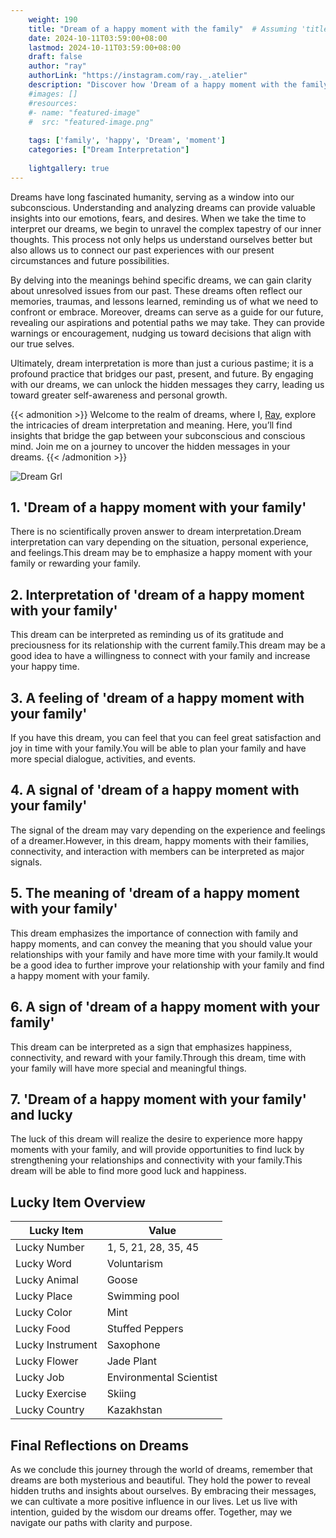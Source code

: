 ```yaml
---
    weight: 190
    title: "Dream of a happy moment with the family"  # Assuming 'title' column exists
    date: 2024-10-11T03:59:00+08:00
    lastmod: 2024-10-11T03:59:00+08:00
    draft: false
    author: "ray"
    authorLink: "https://instagram.com/ray._.atelier"
    description: "Discover how 'Dream of a happy moment with the family' can interpret your future and uncover its significant meanings in your life."
    #images: []
    #resources:
    #- name: "featured-image"
    #  src: "featured-image.png"
    
    tags: ['family', 'happy', 'Dream', 'moment']
    categories: ["Dream Interpretation"]
    
    lightgallery: true
---
```

    
Dreams have long fascinated humanity, serving as a window into our subconscious. Understanding and analyzing dreams can provide valuable insights into our emotions, fears, and desires. When we take the time to interpret our dreams, we begin to unravel the complex tapestry of our inner thoughts. This process not only helps us understand ourselves better but also allows us to connect our past experiences with our present circumstances and future possibilities.

By delving into the meanings behind specific dreams, we can gain clarity about unresolved issues from our past. These dreams often reflect our memories, traumas, and lessons learned, reminding us of what we need to confront or embrace. Moreover, dreams can serve as a guide for our future, revealing our aspirations and potential paths we may take. They can provide warnings or encouragement, nudging us toward decisions that align with our true selves.

Ultimately, dream interpretation is more than just a curious pastime; it is a profound practice that bridges our past, present, and future. By engaging with our dreams, we can unlock the hidden messages they carry, leading us toward greater self-awareness and personal growth.

{{< admonition >}}
Welcome to the realm of dreams, where I, [Ray](https://instagram.com/ray._.atelier), explore the intricacies of dream interpretation and meaning. Here, you’ll find insights that bridge the gap between your subconscious and conscious mind. Join me on a journey to uncover the hidden messages in your dreams.
{{< /admonition >}}

![Dream Grl](https://cdn.pixabay.com/photo/2017/11/02/03/35/gothic-2910057_1280.jpg "Dream Grl")

## 1. 'Dream of a happy moment with your family'
There is no scientifically proven answer to dream interpretation.Dream interpretation can vary depending on the situation, personal experience, and feelings.This dream may be to emphasize a happy moment with your family or rewarding your family.

## 2. Interpretation of 'dream of a happy moment with your family'
This dream can be interpreted as reminding us of its gratitude and preciousness for its relationship with the current family.This dream may be a good idea to have a willingness to connect with your family and increase your happy time.

## 3. A feeling of 'dream of a happy moment with your family'
If you have this dream, you can feel that you can feel great satisfaction and joy in time with your family.You will be able to plan your family and have more special dialogue, activities, and events.

## 4. A signal of 'dream of a happy moment with your family'
The signal of the dream may vary depending on the experience and feelings of a dreamer.However, in this dream, happy moments with their families, connectivity, and interaction with members can be interpreted as major signals.

## 5. The meaning of 'dream of a happy moment with your family'
This dream emphasizes the importance of connection with family and happy moments, and can convey the meaning that you should value your relationships with your family and have more time with your family.It would be a good idea to further improve your relationship with your family and find a happy moment with your family.

## 6. A sign of 'dream of a happy moment with your family'
This dream can be interpreted as a sign that emphasizes happiness, connectivity, and reward with your family.Through this dream, time with your family will have more special and meaningful things.

## 7. 'Dream of a happy moment with your family' and lucky
The luck of this dream will realize the desire to experience more happy moments with your family, and will provide opportunities to find luck by strengthening your relationships and connectivity with your family.This dream will be able to find more good luck and happiness.

## Lucky Item Overview
| Lucky Item          | Value              |
|---------------|--------------------|
| Lucky Number        | 1, 5, 21, 28, 35, 45  |
| Lucky Word          | Voluntarism |
| Lucky Animal        | Goose |
| Lucky Place         | Swimming pool     |
| Lucky Color         | Mint     |
| Lucky Food          | Stuffed Peppers      |
| Lucky Instrument    | Saxophone |
| Lucky Flower        | Jade Plant    |
| Lucky Job           | Environmental Scientist       |
| Lucky Exercise      | Skiing  |
| Lucky Country       | Kazakhstan    |


##  Final Reflections on Dreams

As we conclude this journey through the world of dreams, remember that dreams are both mysterious and beautiful. They hold the power to reveal hidden truths and insights about ourselves. By embracing their messages, we can cultivate a more positive influence in our lives. Let us live with intention, guided by the wisdom our dreams offer. Together, may we navigate our paths with clarity and purpose.
